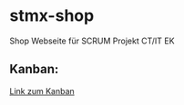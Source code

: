 # stmx-shop
Shop Webseite für SCRUM Projekt CT/IT EK
## Kanban:
[Link zum Kanban](https://cryptpad.fr/kanban/#/2/kanban/edit/4QqaIwnx3-j+v8cwipjhVuFy/)
